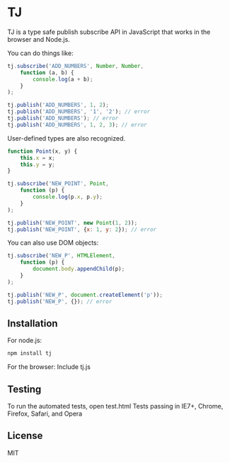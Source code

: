 TJ
=========

TJ is a type safe publish subscribe API in JavaScript that works in the browser and Node.js.

You can do things like:
```javascript
tj.subscribe('ADD_NUMBERS', Number, Number,
    function (a, b) {
        console.log(a + b);
    }
);

tj.publish('ADD_NUMBERS', 1, 2);
tj.publish('ADD_NUMBERS', '1', '2'); // error
tj.publish('ADD_NUMBERS'); // error
tj.publish('ADD_NUMBERS', 1, 2, 3); // error
```

User-defined types are also recognized.
```javascript
function Point(x, y) {
    this.x = x;
    this.y = y;
}

tj.subscribe('NEW_POINT', Point,
    function (p) {
        console.log(p.x, p.y);
    }
);

tj.publish('NEW_POINT', new Point(1, 2));
tj.publish('NEW_POINT', {x: 1, y: 2}); // error
```

You can also use DOM objects:
```javascript
tj.subscribe('NEW_P', HTMLElement,
    function (p) {
        document.body.appendChild(p);
    }
);

tj.publish('NEW_P', document.createElement('p'));
tj.publish('NEW_P', {}); // error
```

Installation
--------------
For node.js:
```sh
npm install tj
```
For the browser:
Include tj.js

Testing
--------------
To run the automated tests, open test.html
Tests passing in IE7+, Chrome, Firefox, Safari, and Opera

License
-
MIT

